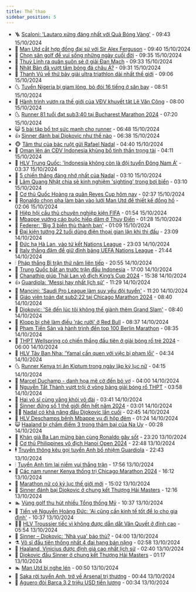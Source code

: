 ```yaml
---
title: Thể thao
sidebar_position: 5
---
```


<!-- vnexpress-the-thao:START -->
- 🪜 [Scaloni: &#39;Lautaro xứng đáng nhất với Quả Bóng Vàng&#39;](https://vnexpress.net/scaloni-lautaro-xung-dang-nhat-voi-qua-bong-vang-4804419.html) - 09:43 15/10/2024
- 🦩 [Man Utd cắt hợp đồng đại sứ với Sir Alex Ferguson](https://vnexpress.net/man-utd-cat-hop-dong-dai-su-voi-sir-alex-ferguson-4804449.html) - 09:40 15/10/2024
- 🧰 [Chọn sân golf để vui sống những ngày cuối đời](https://vnexpress.net/chon-san-golf-de-vui-song-nhung-ngay-cuoi-doi-4804464.html) - 09:35 15/10/2024
- 🤗 [Thuỳ Linh ra quân suôn sẻ ở giải Đan Mạch](https://vnexpress.net/thuy-linh-ra-quan-suon-se-o-giai-dan-mach-4804461.html) - 09:33 15/10/2024
- 🥳 [Nhật Bản đã vượt tầm bóng đá châu Á?](https://vnexpress.net/nhat-ban-da-vuot-tam-bong-da-chau-a-4804435.html) - 09:31 15/10/2024
- 🦣 [Thanh Vũ về thứ bảy giải ultra triathlon dài nhất thế giới](https://vnexpress.net/thanh-vu-ve-thu-bay-giai-ultra-triathlon-dai-nhat-the-gioi-4804447.html) - 09:06 15/10/2024
- 🌜 [Tuyển Nigeria bị giam lỏng, bỏ đói 16 tiếng ở sân bay](https://vnexpress.net/tuyen-nigeria-bi-giam-long-bo-doi-16-tieng-o-san-bay-4804443.html) - 08:51 15/10/2024
- 🫶 [Hành trình vươn ra thế giới của VĐV khuyết tật Lê Văn Công](https://vnexpress.net/hanh-trinh-vuon-ra-the-gioi-cua-vdv-khuyet-tat-le-van-cong-4804407.html) - 08:00 15/10/2024
- 🌜 [Runner 81 tuổi đạt sub3:40 tại Bucharest Marathon 2024](https://vnexpress.net/runner-81-tuoi-dat-sub3-40-tai-bucharest-marathon-2024-4804369.html) - 07:20 15/10/2024
- 😺 [5 bài tập bổ trợ sức mạnh cho runner](https://vnexpress.net/5-bai-tap-bo-tro-suc-manh-cho-runner-4803948.html) - 06:48 15/10/2024
- 👍 [Sinner đánh bại Djokovic như thế nào](https://vnexpress.net/sinner-danh-bai-djokovic-nhu-the-nao-4804192.html) - 06:38 15/10/2024
- 🐵 [Tâm thư của bác ruột gửi Rafael Nadal](https://vnexpress.net/tam-thu-cua-bac-ruot-gui-rafael-nadal-4804082.html) - 04:40 15/10/2024
- 💫 [Oman lên án CĐV Indonesia khủng bố tinh thần trọng tài](https://vnexpress.net/oman-len-an-cdv-indonesia-khung-bo-tinh-than-trong-tai-4804291.html) - 04:11 15/10/2024
- 🦆 [HLV Trung Quốc: &#39;Indonesia không còn là đội tuyển Đông Nam Á&#39;](https://vnexpress.net/hlv-trung-quoc-indonesia-khong-con-la-doi-tuyen-dong-nam-a-4804139.html) - 03:37 15/10/2024
- 🙉 [5 chiến thắng đáng nhớ nhất của Nadal](https://vnexpress.net/5-chien-thang-dang-nho-nhat-cua-nadal-4804100.html) - 03:10 15/10/2024
- 📝 [Lâm Quang Nhật chia sẻ kinh nghiệm &#39;sighting&#39; trong bơi biển](https://vnexpress.net/lam-quang-nhat-chia-se-kinh-nghiem-sighting-trong-boi-bien-4804184.html) - 03:10 15/10/2024
- 💯 [Cơ thủ Quốc Hoàng ra quân Reyes Cup hôm nay](https://vnexpress.net/co-thu-quoc-hoang-ra-quan-reyes-cup-hom-nay-4804187.html) - 02:37 15/10/2024
- 🌈 [Ronaldo chọn pha làm bàn vào lưới Man Utd để thiết kế đồng hồ](https://vnexpress.net/ronaldo-chon-pha-lam-ban-vao-luoi-man-utd-de-thiet-ke-dong-ho-4804129.html) - 02:06 15/10/2024
- 🦩 [Hiệp hội cầu thủ chuyên nghiệp kiện FIFA](https://vnexpress.net/hiep-hoi-cau-thu-chuyen-nghiep-kien-fifa-4804127.html) - 01:54 15/10/2024
- 🐲 [Mbappe vướng cáo buộc hiếp dâm ở Thuỵ Điển](https://vnexpress.net/mbappe-vuong-cao-buoc-hiep-dam-o-thuy-dien-4804147.html) - 01:28 15/10/2024
- 🌁 [Federer: &#39;Big 3 biến thù thành bạn&#39;](https://vnexpress.net/federer-big-3-bien-thu-thanh-ban-4804150.html) - 01:09 15/10/2024
- 💯 [Đại kiện tướng 22 tuổi dùng điện thoại gian lận khi thi đấu](https://vnexpress.net/dai-kien-tuong-22-tuoi-dung-dien-thoai-gian-lan-khi-thi-dau-4804104.html) - 23:09 14/10/2024
- 🌝 [Đức hạ Hà Lan, vào tứ kết Nations League](https://vnexpress.net/duc-ha-ha-lan-vao-tu-ket-nations-league-4804123.html) - 23:03 14/10/2024
- 🤖 [Italy thắng đậm để giữ đỉnh bảng UEFA Nations League](https://vnexpress.net/italy-thang-dam-de-giu-dinh-bang-uefa-nations-league-4804124.html) - 21:44 14/10/2024
- 🕯 [Pháp thắng Bỉ trận thứ năm liên tiếp](https://vnexpress.net/phap-thang-bi-tran-thu-nam-lien-tiep-4804122.html) - 20:55 14/10/2024
- 🧰 [Trung Quốc bất an trước trận đấu Indonesia](https://vnexpress.net/trung-quoc-bat-an-truoc-tran-dau-indonesia-4804079.html) - 17:00 14/10/2024
- 🥳 [Chanathip giúp Thái Lan vô địch King’s Cup 2024](https://vnexpress.net/chanathip-giup-thai-lan-vo-dich-king-s-cup-2024-4804090.html) - 15:38 14/10/2024
- 👍 [Guardiola: &#39;Messi hay nhất lịch sử&#39;](https://vnexpress.net/guardiola-messi-hay-nhat-lich-su-4803973.html) - 11:29 14/10/2024
- 💪 [Mancini: &#39;Saudi Pro League làm suy yếu đội tuyển&#39;](https://vnexpress.net/mancini-saudi-pro-league-lam-suy-yeu-doi-tuyen-4804042.html) - 11:20 14/10/2024
- 👹 [Giáo viên toán đạt sub2:22 tại Chicago Marathon 2024](https://vnexpress.net/giao-vien-toan-dat-sub2-22-tai-chicago-marathon-2024-4803865.html) - 08:40 14/10/2024
- 🧰 [Djokovic: &#39;Sẽ đến lúc tôi không thể giành thêm Grand Slam&#39;](https://vnexpress.net/djokovic-se-den-luc-toi-khong-the-gianh-them-grand-slam-4803967.html) - 08:40 14/10/2024
- 🚀 [Klopp bị chê làm điều &#39;rác rưởi&#39; ở Red Bull](https://vnexpress.net/klopp-bi-che-lam-dieu-rac-ruoi-o-red-bull-4803726.html) - 08:37 14/10/2024
- 🎃 [Phạm Tiến Sản và hành trình đến top 100 Berlin Marathon](https://vnexpress.net/pham-tien-san-va-hanh-trinh-den-top-100-berlin-marathon-4803305.html) - 08:35 14/10/2024
- 🧰 [THPT Wellspring có chiến thắng đầu tiên ở giải bóng rổ trẻ 2024](https://vnexpress.net/thpt-wellspring-co-chien-thang-dau-tien-o-giai-bong-ro-tre-2024-4803757.html) - 06:00 14/10/2024
- 👀 [HLV Tây Ban Nha: &#39;Yamal cần quen với việc bị phạm lỗi&#39;](https://vnexpress.net/hlv-tay-ban-nha-yamal-can-quen-voi-viec-bi-pham-loi-4803790.html) - 04:34 14/10/2024
- 🌜 [Runner Kenya tri ân Kiptum trong ngày lập kỷ lục nữ](https://vnexpress.net/runner-kenya-tri-an-kiptum-trong-ngay-lap-ky-luc-nu-4803827.html) - 04:15 14/10/2024
- 🫶 [Marcel Duchamp - danh họa mê cờ đến bỏ vợ](https://vnexpress.net/marcel-duchamp-danh-hoa-me-co-den-bo-vo-4803522.html) - 04:00 14/10/2024
- 🦄 [Nguyễn Tất Thành vượt trội ở vòng bảng giải bóng rổ THPT](https://vnexpress.net/nguyen-tat-thanh-vuot-troi-o-vong-bang-giai-bong-ro-thpt-4803781.html) - 03:58 14/10/2024
- 🥳 [Hai võ sĩ cùng văng khỏi võ đài](https://vnexpress.net/hai-vo-si-cung-vang-khoi-vo-dai-4803800.html) - 03:41 14/10/2024
- 🐲 [Sinner đứng số 1 thế giới đến hết năm 2024](https://vnexpress.net/sinner-dung-so-1-the-gioi-den-het-nam-2024-4803744.html) - 03:01 14/10/2024
- 🧑‍🏫 [Nadal có khả năng đấu Djokovic lần cuối](https://vnexpress.net/nadal-co-kha-nang-dau-djokovic-lan-cuoi-4803768.html) - 02:45 14/10/2024
- 🤔 [HLV Deschamps bênh Mbappe vụ đi hộp đêm](https://vnexpress.net/hlv-deschamps-benh-mbappe-vu-di-hop-dem-4803737.html) - 01:24 14/10/2024
- 😺 [Haaland bị chấm điểm 3 trong thảm bại của Na Uy](https://vnexpress.net/haaland-bi-cham-diem-3-trong-tham-bai-cua-na-uy-4803708.html) - 00:28 14/10/2024
- 💪 [Khán giả Ba Lan mừng bàn cùng Ronaldo gây sốt](https://vnexpress.net/khan-gia-ba-lan-mung-ban-cung-ronaldo-gay-sot-4803707.html) - 23:20 13/10/2024
- 💼 [Cơ thủ Philippines vô địch Hanoi Open 2024](https://vnexpress.net/co-thu-philippines-vo-dich-hanoi-open-2024-4803702.html) - 22:48 13/10/2024
- 🕴 [Truyền thông kêu gọi tuyển Anh bổ nhiệm Guardiola](https://vnexpress.net/truyen-thong-keu-goi-tuyen-anh-bo-nhiem-guardiola-4803704.html) - 22:43 13/10/2024
- 🕯 [Tuyển Anh tìm lại niềm vui thắng trận](https://vnexpress.net/tuyen-anh-tim-lai-niem-vui-thang-tran-4803699.html) - 17:56 13/10/2024
- 📝 [Các nam runner Kenya thống trị Chicago Marathon 2024](https://vnexpress.net/cac-nam-runner-kenya-thong-tri-chicago-marathon-2024-4803692.html) - 16:12 13/10/2024
- 🧐 [Marathon nữ có kỷ lục thế giới mới](https://vnexpress.net/marathon-nu-co-ky-luc-the-gioi-moi-4803680.html) - 15:02 13/10/2024
- 🙉 [Sinner đánh bại Djokovic ở chung kết Thượng Hải Masters](https://vnexpress.net/sinner-danh-bai-djokovic-o-chung-ket-thuong-hai-masters-4803664.html) - 12:16 13/10/2024
- 🏊 [Vùng golf thu hút nhiều Tổng thống Mỹ](https://vnexpress.net/vung-golf-thu-hut-nhieu-tong-thong-my-4803652.html) - 10:37 13/10/2024
- 🌊 [Tiền vệ Nguyễn Hoàng Đức: &#39;Ai cũng cần kinh tế tốt để lo cho gia đình&#39;](https://vnexpress.net/tien-ve-nguyen-hoang-duc-ai-cung-can-kinh-te-tot-de-lo-cho-gia-dinh-4803645.html) - 10:37 13/10/2024
- 👨‍🏫 [HLV Troussier tiếc vì không được dẫn dắt Văn Quyết ở đỉnh cao](https://vnexpress.net/hlv-troussier-tiec-vi-khong-duoc-dan-dat-van-quyet-o-dinh-cao-4803597.html) - 05:54 13/10/2024
- 🥷 [Sinner – Djokovic: &#39;Nhà vua&#39; báo thù?](https://vnexpress.net/sinner-djokovic-nha-vua-bao-thu-4803567.html) - 04:00 13/10/2024
- ⚗️ [Võ sĩ đầu tiên thống nhất 4 đai hạng bán nặng](https://vnexpress.net/vo-si-dau-tien-thong-nhat-4-dai-hang-ban-nang-4803546.html) - 02:58 13/10/2024
- 🌮 [Haaland, Vinicius được định giá cao nhất lịch sử](https://vnexpress.net/haaland-vinicius-duoc-dinh-gia-cao-nhat-lich-su-4803542.html) - 02:40 13/10/2024
- 🤩 [Djokovic đấu Sinner ở chung kết Thượng Hải Masters](https://vnexpress.net/djokovic-dau-sinner-o-chung-ket-thuong-hai-masters-4803518.html) - 01:17 13/10/2024
- 🏊 [Man Utd bị nghe lén](https://vnexpress.net/man-utd-bi-nghe-len-4803509.html) - 00:50 13/10/2024
- 🐎 [Saka rời tuyển Anh, trở về Arsenal trị thương](https://vnexpress.net/saka-roi-tuyen-anh-tro-ve-arsenal-tri-thuong-4803423.html) - 00:44 13/10/2024
- 💫 [Aguero đòi Barca 3,2 triệu USD tiền lương](https://vnexpress.net/aguero-doi-barca-3-2-trieu-usd-tien-luong-4803427.html) - 00:34 13/10/2024<!-- vnexpress-the-thao:END -->
